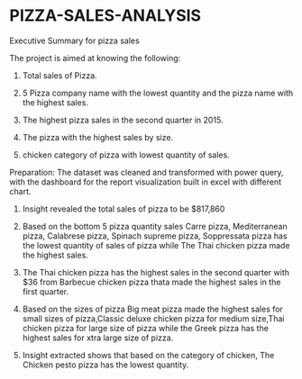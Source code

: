 # PIZZA-SALES-ANALYSIS
Executive Summary for pizza sales

The project is aimed  at knowing the following:

1. Total sales of Pizza.

2.  5 Pizza company name with the lowest quantity and the pizza name with the highest sales.

3. The highest pizza sales in the second quarter in 2015.

4. The pizza with the highest sales by size.

5. chicken category of pizza with lowest quantity of sales.

  Preparation: The dataset was cleaned and transformed with power query, with the dashboard for the report visualization built in excel with different chart.

  1. Insight revealed the total sales of pizza to be $817,860

  2. Based on the bottom 5 pizza quantity sales Carre pizza, Mediterranean pizza, Calabrese pizza, Spinach supreme pizza, Soppressata pizza has the lowest quantity of sales of pizza  while The Thai chicken pizza made the  highest sales.

  3. The Thai chicken pizza has the highest sales in the second quarter with $36 from Barbecue chicken pizza thata made the highest sales in the first quarter.

  4. Based on the sizes of pizza Big meat pizza made the highest sales for small sizes of pizza,Classic deluxe chicken pizza for medium size,Thai chicken pizza for large size of pizza while the Greek pizza has the highest sales for xtra large size of pizza.

  5. Insight extracted shows that based on the category  of chicken, The Chicken pesto pizza has the lowest quantity.    
